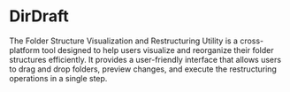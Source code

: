 # DirDraft
The Folder Structure Visualization and Restructuring Utility is a cross-platform tool designed to help users visualize and reorganize their folder structures efficiently. It provides a user-friendly interface that allows users to drag and drop folders, preview changes, and execute the restructuring operations in a single step.
